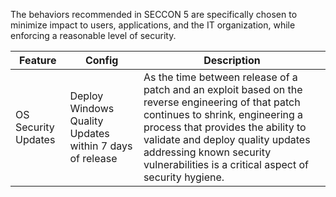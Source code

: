 The behaviors recommended in SECCON 5 are specifically chosen to minimize impact
to users, applications, and the IT organization, while enforcing a reasonable
level of security.

| Feature | Config            | Description |
|---------------------|---------------------------------------------------------|------------------------------------------------------------------------------------------------------------------------------------------------------------------------------------------------------------------------------------------------------------------------------------------------------|
| OS Security Updates | Deploy Windows Quality Updates within 7 days of release | As the time between release of a patch and an exploit based on the reverse engineering of that patch continues to shrink, engineering a process that provides the ability to validate and deploy quality updates addressing known security vulnerabilities is a critical aspect of security hygiene. |
